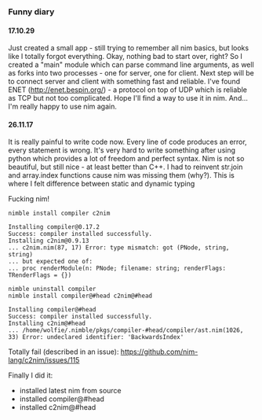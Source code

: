 ### Funny diary ###

#### 17.10.29 ####
Just created a small app - still trying to remember all nim basics, but looks like I totally forgot everything. Okay, nothing bad to start over, right?
So I created a "main" module which can parse command line arguments, as well as forks into two processes - one for server, one for client. Next step will be to connect server and client with something fast and reliable. I've found ENET (http://enet.bespin.org/) - a protocol on top of UDP which is reliable as TCP but not too complicated. Hope I'll find a way to use it in nim. And... I'm really happy to use nim again.

#### 26.11.17 ####
It is really painful to write code now. Every line of code produces an error, every statement is wrong. It's very hard to write something after using python which provides a lot of freedom and perfect syntax. Nim is not so beautiful, but still nice - at least better than C++.
I had to reinvent str.join and array.index functions cause nim was missing them (why?). This is where I felt difference between static and dynamic typing

Fucking nim! 

    nimble install compiler c2nim

    Installing compiler@0.17.2
    Success: compiler installed successfully.
    Installing c2nim@0.9.13
    ... c2nim.nim(87, 17) Error: type mismatch: got (PNode, string, string)
    ... but expected one of: 
    ... proc renderModule(n: PNode; filename: string; renderFlags: TRenderFlags = {})

    nimble uninstall compiler
    nimble install compiler@#head c2nim@#head

    Installing compiler@#head
    Success: compiler installed successfully.
    Installing c2nim@#head
    ... /home/wolfie/.nimble/pkgs/compiler-#head/compiler/ast.nim(1026, 33) Error: undeclared identifier: 'BackwardsIndex'


Totally fail (described in an issue): https://github.com/nim-lang/c2nim/issues/115

Finally I did it:

- installed latest nim from source
- installed compiler@#head
- installed c2nim@#head
